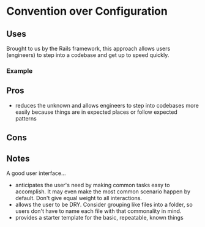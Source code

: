 # Convention over Configuration

## Uses
Brought to us by the Rails framework, this approach allows users (engineers) to step into a codebase and get up to speed quickly.

### Example

## Pros
* reduces the unknown and allows engineers to step into codebases more easily because things are in expected places or follow expected patterns

## Cons

## Notes
A good user interface...
* anticipates the user's need by making common tasks easy to accomplish. It may even make the most common scenario happen by default. Don't give equal weight to all interactions.
* allows the user to be DRY. Consider grouping like files into a folder, so users don't have to name each file with that commonality in mind.
* provides a starter template for the basic, repeatable, known things
